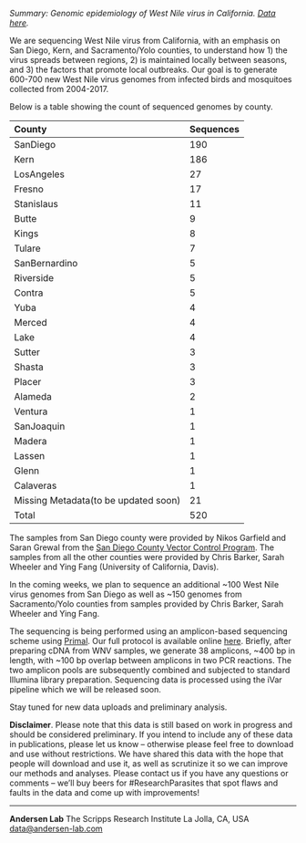 *Summary: Genomic epidemiology of West Nile virus in California. [Data here](https://github.com/andersen-lab/west-nile).*

We are sequencing West Nile virus from California, with an emphasis on San Diego, Kern, and Sacramento/Yolo counties, to understand how 1) the virus spreads between regions, 2) is maintained locally between seasons, and 3) the factors that promote local outbreaks. Our goal is to generate 600-700 new West Nile virus genomes from infected birds and mosquitoes collected from 2004-2017.

Below is a table showing the count of sequenced  genomes by county.

| County                               | Sequences |
| :---                                 | :---      |
| SanDiego                             |       190 |
| Kern                                 |       186 |
| LosAngeles                           |        27 |
| Fresno                               |        17 |
| Stanislaus                           |        11 |
| Butte                                |         9 |
| Kings                                |         8 |
| Tulare                               |         7 |
| SanBernardino                        |         5 |
| Riverside                            |         5 |
| Contra                               |         5 |
| Yuba                                 |         4 |
| Merced                               |         4 |
| Lake                                 |         4 |
| Sutter                               |         3 |
| Shasta                               |         3 |
| Placer                               |         3 |
| Alameda                              |         2 |
| Ventura                              |         1 |
| SanJoaquin                           |         1 |
| Madera                               |         1 |
| Lassen                               |         1 |
| Glenn                                |         1 |
| Calaveras                            |         1 |
| Missing Metadata(to be updated soon) |        21 |
| Total                                |       520 |

The samples from San Diego county were provided by Nikos Garfield and Saran Grewal from the [San Diego County Vector Control Program](http://www.sandiegocounty.gov/deh/pests/vector_disease.html). The samples from all the other counties were provided by Chris Barker, Sarah Wheeler and Ying Fang (University of California, Davis).

In the coming weeks, we plan to sequence an additional ~100 West Nile virus genomes from San Diego as well as ~150 genomes from Sacramento/Yolo counties from samples provided by Chris Barker, Sarah Wheeler and Ying Fang.

The sequencing is being performed using an amplicon-based sequencing scheme using [Primal](http://primal.zibraproject.org/). Our full protocol is available online [here](https://docs.google.com/document/d/1PilT4w5jHO-ROsE8TL5WBGa0wSCdTHAsNl1LIOYiTgk/edit?usp=sharing). Briefly, after preparing cDNA from WNV samples, we generate 38 amplicons, ~400 bp in length, with ~100 bp overlap between amplicons in two PCR reactions. The two amplicon pools are subsequently combined and subjected to standard Illumina library preparation. Sequencing data is processed using the iVar pipeline which we will be released soon.  

Stay tuned for new data uploads and preliminary analysis.

**Disclaimer**. Please note that this data is still based on work in progress and should be considered preliminary. If you intend to include any of these data in publications, please let us know – otherwise please feel free to download and use without restrictions. We have shared this data with the hope that people will download and use it, as well as scrutinize it so we can improve our methods and analyses. Please contact us if you have any questions or comments – we’ll buy beers for #ResearchParasites that spot flaws and faults in the data and come up with improvements!

---
**Andersen Lab**
The Scripps Research Institute
La Jolla, CA, USA
[data@andersen-lab.com](mailto:data@andersen-lab.com)
